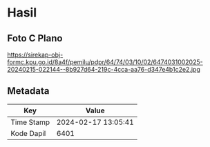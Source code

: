# Hasil

## Foto C Plano

https://sirekap-obj-formc.kpu.go.id/8a4f/pemilu/pdpr/64/74/03/10/02/6474031002025-20240215-022144--8b927d64-219c-4cca-aa76-d347e4b1c2e2.jpg


## Metadata

| Key        | Value               |
| ---------- | ------------------- |
| Time Stamp | 2024-02-17 13:05:41 |
| Kode Dapil | 6401                |



